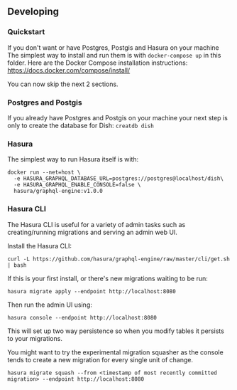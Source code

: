 ## Developing

### Quickstart
If you don't want or have Postgres, Postgis and Hasura on your machine The
simplest way to install and run them is with `docker-compose up` in this folder.
Here are the Docker Compose installation instructions:
https://docs.docker.com/compose/install/

You can now skip the next 2 sections.

### Postgres and Postgis
If you already have Postgres and Postgis on your machine your next step is only
to create the database for Dish: `creatdb dish`

### Hasura
The simplest way to run Hasura itself is with:

```
docker run --net=host \
  -e HASURA_GRAPHQL_DATABASE_URL=postgres://postgres@localhost/dish\
  -e HASURA_GRAPHQL_ENABLE_CONSOLE=false \
  hasura/graphql-engine:v1.0.0
```

### Hasura CLI

The Hasura CLI is useful for a variety of admin tasks such as creating/running
migrations and serving an admin web UI.

Install the Hasura CLI:

```
curl -L https://github.com/hasura/graphql-engine/raw/master/cli/get.sh | bash
```

If this is your first install, or there's new migrations waiting to be run:

`hasura migrate apply --endpoint http://localhost:8080`

Then run the admin UI using:

`hasura console --endpoint http://localhost:8080`

This will set up two way persistence so when you modify tables it persists to
your migrations.

You might want to try the experimental migration squasher as the console tends
to create a new migration for every single unit of change.

`hasura migrate squash --from <timestamp of most recently committed migration> --endpoint http://localhost:8080`

